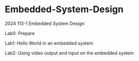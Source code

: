 # Embedded-System-Design

2024 113-1 Embedded System Design

Lab0: Prepare

Lab1: Hello World in an embedded system

Lab2: Using video output and input on the embedded system

